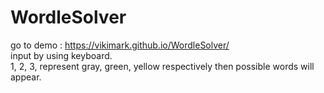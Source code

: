 # WordleSolver </br>

go to demo : https://vikimark.github.io/WordleSolver/ </br>
input by using keyboard.</br>1, 2, 3, represent gray, green, yellow respectively then possible words will appear.

